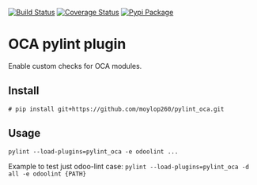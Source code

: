 [![Build Status](https://travis-ci.org/moylop260/pylint-oca.svg?branch=master)](https://travis-ci.org/moylop260/pylint-oca)
[![Coverage Status](https://coveralls.io/repos/moylop260/pylint_oca/badge.svg?branch=master&service=github)](https://coveralls.io/github/moylop260/pylint_oca?branch=master)
[![Pypi Package](https://img.shields.io/pypi/v/oca-pylint-plugin.svg)](https://pypi.python.org/pypi/oca-pylint-plugin)



# OCA pylint plugin

Enable custom checks for OCA modules.

## Install
`# pip install git+https://github.com/moylop260/pylint_oca.git`

## Usage
 `pylint --load-plugins=pylint_oca -e odoolint ...`
 
 Example to test just odoo-lint case:
 `pylint --load-plugins=pylint_oca -d all -e odoolint {PATH}`
